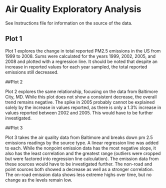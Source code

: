 # Air Quality Exploratory Analysis

See Instructions file for information on the source of the data.

## Plot 1

Plot 1 explores the change in total reported PM2.5 emissions in the US from 1999 
to 2008.  Sums were calculated for the years 1999, 2002, 2005, and 2008 and 
plotted with a regression line.  It should be noted that despite an increase in 
reported values for each year sampled, the total reported emissions still 
decreased.

##Plot 2

Plot 2 explores the same relationship, focusing on the data from Baltimore City,
MD.  While this plot does not show a consistent decrease, the overall trend 
remains negative.  The spike in 2005 probably cannot be explained solely by the
increase in values reported, as there is only a 1.3% increase in values reported
between 2002 and 2005.  This would have to be further investigated.

##Plot 3

Plot 3 takes the air quality data from Baltimore and breaks down pm 2.5 
emissions readings by the source type.  A linear regression line was added to 
each.  While the nonpoint emission data has the most negative slope, it also has
the least correlation and the greatest range (outliers were cropped but were 
factored into regression line calculation).  The emission data from these sources
would have to be investigated further.  The non-road and point sources both
showed a decrease as well as a stronger correlation.  The on-road emission data
shows less extreme highs over time, but no change as the levels remain low.